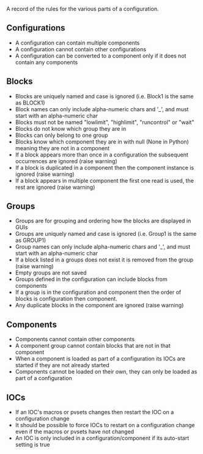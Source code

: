 A record of the rules for the various parts of a configuration.

## Configurations ##

* A configuration can contain multiple components
* A configuration cannot contain other configurations
* A configuration can be converted to a component only if it does not contain any components

## Blocks ##

* Blocks are uniquely named and case is ignored (i.e. Block1 is the same as BLOCK1)
* Block names can only include alpha-numeric chars and '_', and must start with an alpha-numeric char
* Blocks must not be named "lowlimit", "highlimit", "runcontrol" or "wait"
* Blocks do not know which group they are in
* Blocks can only belong to one group
* Blocks know which component they are in with null (None in Python) meaning they are not in a component
* If a block appears more than once in a configuration the subsequent occurrences are ignored (raise warning)
* If a block is duplicated in a component then the component instance is ignored (raise warning)
* If a block appears in multiple component the first one read is used, the rest are ignored (raise warning)

## Groups ##

* Groups are for grouping and ordering how the blocks are displayed in GUIs
* Groups are uniquely named and case is ignored (i.e. Group1 is the same as GROUP1)
* Group names can only include alpha-numeric chars and '_', and must start with an alpha-numeric char
* If a block listed in a groups does not exist it is removed from the group (raise warning)
* Empty groups are not saved
* Groups defined in the configuration can include blocks from components
* If a group is in the configuration and component then the order of blocks is configuration then component.
* Any duplicate blocks in the component are ignored (raise warning)

## Components ##

* Components cannot contain other components
* A component group cannot contain blocks that are not in that component
* When a component is loaded as part of a configuration its IOCs are started if they are not already started
* Components cannot be loaded on their own, they can only be loaded as part of a configuration

## IOCs ##

* If an IOC's macros or pvsets changes then restart the IOC on a configuration change
* It should be possible to force IOCs to restart on a configuration change even if the macros or pvsets have not changed
* An IOC is only included in a configuration/component if its auto-start setting is true

